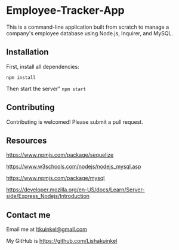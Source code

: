 # Employee-Tracker-App

This is a command-line application built from scratch to manage a company's employee database using Node.js, Inquirer, and MySQL. 

## Installation
First, install all dependencies:

``npm install``

Then start the server"
``npm start``


## Contributing
Contributing is welcomed! Please submit a pull request.

## Resources
https://www.npmjs.com/package/sequelize

https://www.w3schools.com/nodejs/nodejs_mysql.asp

https://www.npmjs.com/package/mysql

https://developer.mozilla.org/en-US/docs/Learn/Server-side/Express_Nodejs/Introduction

## Contact me

Email me at ltkuinkel@gmail.com

My GitHub is https://github.com/Lishakuinkel
